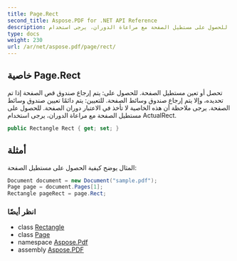 ```yaml
---
title: Page.Rect
second_title: Aspose.PDF for .NET API Reference
description: خاصية الصفحة. تحصل أو تعين مستطيل الصفحة. للحصول على يتم إرجاع صندوق قص الصفحة إذا تم تحديده، وإلا يتم إرجاع صندوق وسائط الصفحة. للتعيين يتم دائمًا تعيين صندوق وسائط الصفحة. يرجى ملاحظة أن هذه الخاصية لا تأخذ في الاعتبار دوران الصفحة. للحصول على مستطيل الصفحة مع مراعاة الدوران، يرجى استخدام ActualRect.
type: docs
weight: 230
url: /ar/net/aspose.pdf/page/rect/
---
```

## خاصية Page.Rect

تحصل أو تعين مستطيل الصفحة. للحصول على: يتم إرجاع صندوق قص الصفحة إذا تم تحديده، وإلا يتم إرجاع صندوق وسائط الصفحة. للتعيين: يتم دائمًا تعيين صندوق وسائط الصفحة. يرجى ملاحظة أن هذه الخاصية لا تأخذ في الاعتبار دوران الصفحة. للحصول على مستطيل الصفحة مع مراعاة الدوران، يرجى استخدام ActualRect.

```csharp
public Rectangle Rect { get; set; }
```

## أمثلة

المثال يوضح كيفية الحصول على مستطيل الصفحة:

```csharp
Document document = new Document("sample.pdf");
Page page = document.Pages[1];
Rectangle pageRect = page.Rect;
```

### انظر أيضًا

* class [Rectangle](../../rectangle/)
* class [Page](../)
* namespace [Aspose.Pdf](../../../aspose.pdf/)
* assembly [Aspose.PDF](../../../)